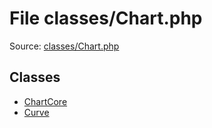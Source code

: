 File classes/Chart.php
=========
Source: [classes/Chart.php](https://github.com/PrestaShop/PrestaShop/blob/1.6.1.1/classes/Chart.php)


Classes
-------

* [ChartCore](class.ChartCore)
* [Curve](class.Curve)

